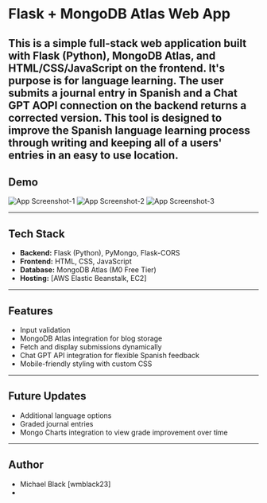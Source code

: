 # Flask + MongoDB Atlas Web App

This is a simple full-stack web application built with **Flask** (Python), **MongoDB Atlas**, and **HTML/CSS/JavaScript** on the frontend. 
It's purpose is for **language learning**. The user submits a journal entry in Spanish and a Chat GPT AOPI connection on the backend returns a corrected version. This tool is designed to improve the Spanish language learning process through writing and keeping all of a users' entries in an easy to use location.
---

## Demo

![App Screenshot-1](read_me_photos/post-blog.png)
![App Screenshot-2](read_me_photos/view-blog.png)
![App Screenshot-3](read_me_photos/expanded-blog.png)

<!-- Link to Deployed Version -->
<!-- Deployed Version: [Digital Spanish Journal](http://digital-spanish-journal-env.eba-rezgy8bx.us-east-1.elasticbeanstalk.com/) -->

---

## Tech Stack

- **Backend:** Flask (Python), PyMongo, Flask-CORS
- **Frontend:** HTML, CSS, JavaScript
- **Database:** MongoDB Atlas (M0 Free Tier)
- **Hosting:** [AWS Elastic Beanstalk, EC2]

---

## Features

- Input validation
- MongoDB Atlas integration for blog storage
- Fetch and display submissions dynamically
- Chat GPT API integration for flexible Spanish feedback
- Mobile-friendly styling with custom CSS

---

## Future Updates
- Additional language options
- Graded journal entries
- Mongo Charts integration to view grade improvement over time

---

## Author
- Michael Black [wmblack23]
- 


